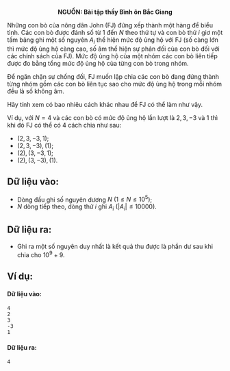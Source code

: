 **<center>NGUỒN: Bài tập thầy Bình ôn Bắc Giang</center>**

Những con bò của nông dân John (FJ) đứng xếp thành một hàng để biểu tình. Các con bò được đánh số từ $1$ đến $N$ theo thứ tự và con bò thứ $i$ giơ một tấm bảng ghi một số nguyên $A_i$ thể hiện mức độ ủng hộ với FJ (số càng lớn thì mức độ ủng hộ càng cao, số âm thể hiện sự phản đối của con bò đối với các chính sách của FJ). Mức độ ủng hộ của một nhóm các con bò liên tiếp được đo bằng tổng mức độ ủng hộ của từng con bò trong nhóm.

Để ngăn chặn sự chống đối, FJ muốn lập chia các con bò đang đứng thành từng nhóm gồm các con bò liên tục sao cho mức độ ủng hộ trong mỗi nhóm đều là số không âm.

Hãy tính xem có bao nhiêu cách khác nhau để FJ có thể làm như vậy.

Ví dụ, với $N=4$ và các con bò có mức độ ủng hộ lần lượt là $2, 3, -3$ và $1$ thì khi đó FJ có thể có $4$ cách chia như sau:
- $(2,3,-3,1)$;
- $(2,3,-3),(1)$;
- $(2), (3,-3,1)$;
- $(2),(3,-3),(1)$.

## Dữ liệu vào:
- Dòng đầu ghi số nguyên dương $N\ (1≤N≤10^5)$;
- $N$ dòng tiếp theo, dòng thứ $i$ ghi $A_i\ (|A_i| \le 10000)$.

## Dữ liệu ra:
- Ghi ra một số nguyên duy nhất là kết quả thu được là phần dư sau khi chia cho $10^9+9$.

## Ví dụ:
#### Dữ liệu vào:
```
4
2
3
-3
1
```

#### Dữ liệu ra:
```
4
```